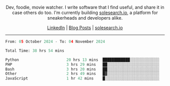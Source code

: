 <p align="center">Dev, foodie, movie watcher. I write software that I find useful, and share it in case others do too. I'm currently building <a href="https://solesearch.io">solesearch.io</a>, a platform for sneakerheads and developers alike.</p>
<p align="center">
  <a href="https://www.linkedin.com/in/peter-rauscher">LinkedIn</a>
  |
  <a href="https://dev.to/peterrauscher">Blog Posts</a>
  |
  <a href="https://solesearch.io">solesearch.io</a>
</p>
<hr/>
<!--START_SECTION:waka-->

```python
From: 05 October 2024 - To: 04 November 2024

Total Time: 38 hrs 54 mins

Python                     20 hrs 13 mins  ████████████░░░░░░░░░░░░░   48.45 %
PHP                        3 hrs 29 mins   ██░░░░░░░░░░░░░░░░░░░░░░░   08.37 %
Bash                       3 hrs 20 mins   ██░░░░░░░░░░░░░░░░░░░░░░░   08.01 %
Other                      2 hrs 49 mins   █▓░░░░░░░░░░░░░░░░░░░░░░░   06.78 %
JavaScript                 1 hr 42 mins    █░░░░░░░░░░░░░░░░░░░░░░░░   04.10 %
```

<!--END_SECTION:waka-->
